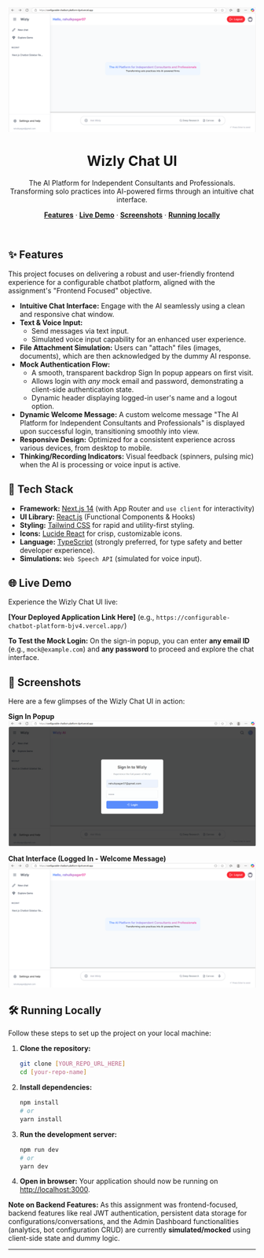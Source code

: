 <p align="center">
  <img alt="Wizly Chat UI - The AI Platform for Independent Consultants and Professionals" src="public/images/WizlyPlatform.png" width="700">
  <h1 align="center">Wizly Chat UI</h1>
</p>

<p align="center">
  The AI Platform for Independent Consultants and Professionals.
  Transforming solo practices into AI-powered firms through an intuitive chat interface.
</p>

<p align="center">
  <a href="#features"><strong>Features</strong></a> ·
  <a href="#live-demo"><strong>Live Demo</strong></a> ·
  <a href="#screenshots"><strong>Screenshots</strong></a> ·
  <a href="#running-locally"><strong>Running locally</strong></a>
</p>
<br/>

## ✨ Features

This project focuses on delivering a robust and user-friendly frontend experience for a configurable chatbot platform, aligned with the assignment's "Frontend Focused" objective.

-   **Intuitive Chat Interface:** Engage with the AI seamlessly using a clean and responsive chat window.
-   **Text & Voice Input:**
    * Send messages via text input.
    * Simulated voice input capability for an enhanced user experience.
-   **File Attachment Simulation:** Users can "attach" files (images, documents), which are then acknowledged by the dummy AI response.
-   **Mock Authentication Flow:**
    * A smooth, transparent backdrop Sign In popup appears on first visit.
    * Allows login with *any* mock email and password, demonstrating a client-side authentication state.
    * Dynamic header displaying logged-in user's name and a logout option.
-   **Dynamic Welcome Message:** A custom welcome message "The AI Platform for Independent Consultants and Professionals" is displayed upon successful login, transitioning smoothly into view.
-   **Responsive Design:** Optimized for a consistent experience across various devices, from desktop to mobile.
-   **Thinking/Recording Indicators:** Visual feedback (spinners, pulsing mic) when the AI is processing or voice input is active.

## 🚀 Tech Stack

* **Framework:** [Next.js 14](https://nextjs.org/) (with App Router and `use client` for interactivity)
* **UI Library:** [React.js](https://react.dev/) (Functional Components & Hooks)
* **Styling:** [Tailwind CSS](https://tailwindcss.com/) for rapid and utility-first styling.
* **Icons:** [Lucide React](https://lucide.dev/) for crisp, customizable icons.
* **Language:** [TypeScript](https://www.typescriptlang.org/) (strongly preferred, for type safety and better developer experience).
* **Simulations:** `Web Speech API` (simulated for voice input).

## 🌐 Live Demo

Experience the Wizly Chat UI live:

**[Your Deployed Application Link Here]**
(e.g., `https://configurable-chatbot-platform-bjv4.vercel.app/`)

**To Test the Mock Login:**
On the sign-in popup, you can enter **any email ID** (e.g., `mock@example.com`) and **any password** to proceed and explore the chat interface.

## 📸 Screenshots

Here are a few glimpses of the Wizly Chat UI in action:

**Sign In Popup**
![Sign In Popup](public/images/WizlyLogin.png)

**Chat Interface (Logged In - Welcome Message)**
![Chat Interface Welcome](public/images/WizlyPlatform.png)

## 🛠️ Running Locally

Follow these steps to set up the project on your local machine:

1.  **Clone the repository:**
    ```bash
    git clone [YOUR_REPO_URL_HERE]
    cd [your-repo-name]
    ```
2.  **Install dependencies:**
    ```bash
    npm install
    # or
    yarn install
    ```
3.  **Run the development server:**
    ```bash
    npm run dev
    # or
    yarn dev
    ```
4.  **Open in browser:**
    Your application should now be running on [http://localhost:3000](http://localhost:3000).

**Note on Backend Features:**
As this assignment was frontend-focused, backend features like real JWT authentication, persistent data storage for configurations/conversations, and the Admin Dashboard functionalities (analytics, bot configuration CRUD) are currently **simulated/mocked** using client-side state and dummy logic.

---